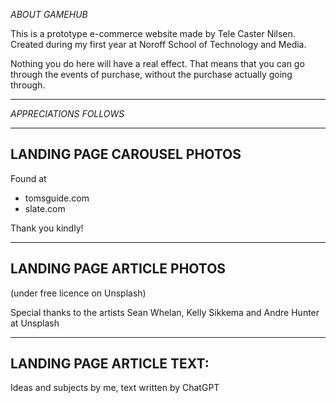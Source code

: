 _ABOUT GAMEHUB_

This is a prototype e-commerce website made by Tele Caster Nilsen.
Created during my first year at Noroff School of Technology and Media.

Nothing you do here will have a real effect.
That means that you can go through the events of purchase, without the purchase actually going through.

---

_APPRECIATIONS FOLLOWS_

---

## LANDING PAGE CAROUSEL PHOTOS

Found at

- tomsguide.com
- slate.com

Thank you kindly!

---

## LANDING PAGE ARTICLE PHOTOS

(under free licence on Unsplash)

Special thanks to the artists
Sean Whelan,
Kelly Sikkema and
Andre Hunter
at Unsplash

---

## LANDING PAGE ARTICLE TEXT:

Ideas and subjects by me, text written by ChatGPT
